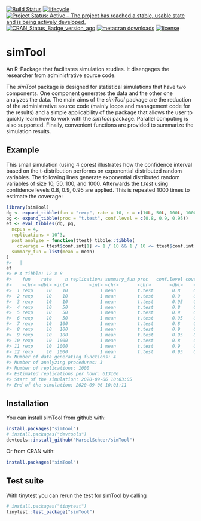 
<!-- README.md is generated from README.Rmd. Please edit that file -->

[![Build
Status](https://travis-ci.org/MarselScheer/simTool.svg?branch=master)](https://travis-ci.org/MarselScheer/simTool)
[![lifecycle](https://img.shields.io/badge/lifecycle-stable-brightgreen.svg)](https://www.tidyverse.org/lifecycle/#stable)
[![Project Status: Active – The project has reached a stable, usable
state and is being actively
developed.](https://www.repostatus.org/badges/latest/active.svg)](https://www.repostatus.org/#active)
[![CRAN\_Status\_Badge\_version\_ago](https://www.r-pkg.org/badges/version-ago/simTool)](https://cran.r-project.org/package=simTool)
[![metacran
downloads](https://cranlogs.r-pkg.org/badges/simTool)](https://cran.r-project.org/package=simTool)
[![license](https://img.shields.io/badge/license-GPL--3-blue.svg)](https://www.gnu.org/licenses/gpl-3.0.en.html)

# simTool

An R-Package that facilitates simulation studies. It disengages the
researcher from administrative source code.

The *simTool* package is designed for statistical simulations that have
two components. One component generates the data and the other one
analyzes the data. The main aims of the *simTool* package are the
reduction of the administrative source code (mainly loops and management
code for the results) and a simple applicability of the package that
allows the user to quickly learn how to work with the *simTool* package.
Parallel computing is also supported. Finally, convenient functions are
provided to summarize the simulation results.

## Example

This small simulation (using 4 cores) illustrates how the confidence
interval based on the t-distribution performs on exponential distributed
random variables. The following lines generate exponential distributed
random variables of size 10, 50, 100, and 1000. Afterwards the *t.test*
using confidence levels 0.8, 0.9, 0.95 are applied. This is repeated
1000 times to estimate the coverage:

``` r
library(simTool)
dg <- expand_tibble(fun = "rexp", rate = 10, n = c(10L, 50L, 100L, 1000L))
pg <- expand_tibble(proc = "t.test", conf.level = c(0.8, 0.9, 0.95))
et <- eval_tibbles(dg, pg, 
  ncpus = 4,
  replications = 10^3,
  post_analyze = function(ttest) tibble::tibble(
    coverage = ttest$conf.int[1] <= 1 / 10 && 1 / 10 <= ttest$conf.int[2]),
  summary_fun = list(mean = mean)
)
#>   |                                                                              |                                                                      |   0%  |                                                                              |==================                                                    |  25%  |                                                                              |===================================                                   |  50%  |                                                                              |====================================================                  |  75%  |                                                                              |======================================================================| 100%
et
#> # A tibble: 12 x 8
#>    fun    rate     n replications summary_fun proc   conf.level coverage
#>    <chr> <dbl> <int>        <int> <chr>       <chr>       <dbl>    <dbl>
#>  1 rexp     10    10            1 mean        t.test       0.8     0.754
#>  2 rexp     10    10            1 mean        t.test       0.9     0.855
#>  3 rexp     10    10            1 mean        t.test       0.95    0.905
#>  4 rexp     10    50            1 mean        t.test       0.8     0.808
#>  5 rexp     10    50            1 mean        t.test       0.9     0.905
#>  6 rexp     10    50            1 mean        t.test       0.95    0.945
#>  7 rexp     10   100            1 mean        t.test       0.8     0.792
#>  8 rexp     10   100            1 mean        t.test       0.9     0.895
#>  9 rexp     10   100            1 mean        t.test       0.95    0.936
#> 10 rexp     10  1000            1 mean        t.test       0.8     0.796
#> 11 rexp     10  1000            1 mean        t.test       0.9     0.897
#> 12 rexp     10  1000            1 mean        t.test       0.95    0.953
#> Number of data generating functions: 4
#> Number of analyzing procedures: 3
#> Number of replications: 1000
#> Estimated replications per hour: 613106
#> Start of the simulation: 2020-09-06 10:03:05
#> End of the simulation: 2020-09-06 10:03:11
```

## Installation

You can install simTool from github with:

``` r
install.packages("simTool")
# install.packages("devtools")
devtools::install_github("MarselScheer/simTool")
```

Or from CRAN with:

``` r
install.packages("simTool")
```

## Test suite

With tinytest you can rerun the test for simTool by calling

``` r
# install.packages("tinytest")
tinytest::test_package("simTool")
```
